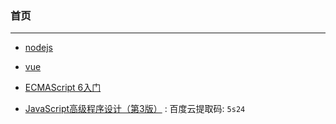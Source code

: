 ### 首页
---

+ [nodejs](http://nodejs.cn/)

+ [vue](https://cn.vuejs.org/)

+ [ECMAScript 6入门](http://es6.ruanyifeng.com/)

+ [JavaScript高级程序设计（第3版）](https://pan.baidu.com/s/1-W2M4E2iaz075Q7t9qkXtQ) : 百度云提取码: ```5s24```
